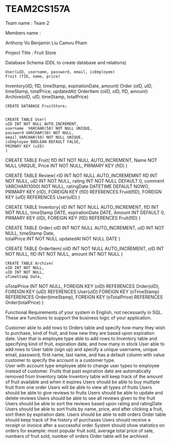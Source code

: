 # TEAM2CS157A

Team name : Team 2


Members name :


Anthony Vo
Benjamin Liu
Camvu Pham


Project Title : Fruit Store


Database Schema (DDL to create database and relations)


	User(uID, username, password, email, isEmployee)
	Fruit (fID, name, price)
Inventory(iID, fID, timeStamp, expirationDate, amount)
	Order (oID, uID, timeStamp,  totalPrice, updatedAt)
OrderItem (oiID, oID, fID, amount)
Archive(oID, uID, timeStamp, totalPrice)


	CREATE DATABASE FruitStore;


	CREATE TABLE User(
	uID INT NOT NULL AUTO_INCREMENT,
	username  VARCHAR(50) NOT NULL UNIQUE,
	password VARCHAR(50) NOT NULL,
	email VARCHAR(50) NOT NULL UNIQUE,
	isEmployee BOOLEAN DEFAULT FALSE,
	PRIMARY KEY (uID)
	)


CREATE TABLE Fruit(
fID INT NOT NULL AUTO_INCREMENT, 
Name NOT NULL UNIQUE, 
Price INT NOT NULL,
	PRIMARY KEY (fID)
)


CREATE TABLE Review(
rID INT NOT NULL AUTO_INCREMEMNT
fID INT NOT NULL,
uID INT NOT NULL,
rating INT NOT NULL DEFAULT 0,
comment VARCHAR(1000) NOT NULL,
ratingDate DATETIME DEFAULT NOW(),
	PRIMARY KEY (rID),
	FOREIGN KEY (fID) REFERENCES Fruid(fID),
	FOREIGN KEY (uID) REFERENCES User(uID)
)


CREATE TABLE Inventory(
iID INT NOT NULL AUTO_INCREMENT, 
fID INT NOT NULL, 
timeStamp DATE, 
expirationDate DATE, 
Amount INT DEFAULT 0,
PRIMARY KEY (iID),
	FOREIGN KEY (fID) REFERENCES Fruit(fID)
)


CREATE TABLE Order(
oID INT NOT NULL AUTO_INCREMENT, 
uID INT NOT NULL, 
timeStamp Date,  
totalPrice INT NOT NULL
updatedAt NOT NULL DATE
)


CREATE TABLE OrderItem(
oiID INT NOT NULL AUTO_INCREMENT, 
oID INT NOT NULL, 
fID INT NOT NULL, 
amount INT NOT NULL
)
	
	CREATE TABLE Archive(
	oID INT NOT NULL,
	uID INT NOT NULL,
	oTimeStamp Date,  
oTotalPrice INT NOT NULL,
FOREIGN KEY (oID) REFERENCES Order(oID),
	FOREIGN KEY (uID) REFERENCES User(uID)
FOREIGN KEY (oTimeStamp) REFERENCES Order(timeStamp),
	FOREIGN KEY (oTotalPrice) REFERENCES Order(totalPrice)
)


Functional Requirements of your system in English, not necessarily in SQL. These are functions to support the business logic of your application.


Customer able to add rows to Orders table and specify how many they wish to purchase, kind of fruit, and how new they are based upon expiration date. 
User that is employee type able to add rows to Inventory table and specifying kind of fruit, expiration date, and how many in stock
User able to add rows to User table (sign up) and specify a unique username, unique email, password, first name, last name, and has a default column with value customer to specify the account is a customer type.   
User with account type employee able to change user types to employee instead of customer. 
Fruits that past expiration date are automatically removed from Inventory table
Inventory table will keep track of the amount of fruit available and when it expires
Users should be able to buy multiple fruit from one order
Users will be able to view all types of fruits
Users should be able to give reviews to fruits
Users should be able to update and delete reviews
Users should be able to see all reviews given to the fruit
Users should be able to sort the reviews based upon rating and ratingDate
Users should be able to sort fruits by name, price, and after clicking a fruit, sort them by expiration date. 
Users should be able to edit orders
Order table should keep track of the history of purchases
Users should receive a receipt or invoice after a successful order
System should show statistics on orders for example: most popular fruit sold, average total price of sale, numbers of fruit sold, number of orders
Order table will be archived
.   


 

